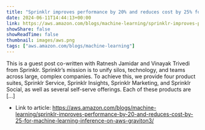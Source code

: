 ```yaml
---
title: "Sprinklr improves performance by 20% and reduces cost by 25% for machine learning inference on AWS Graviton3"
date: 2024-06-11T14:44:13+00:00
link: https://aws.amazon.com/blogs/machine-learning/sprinklr-improves-performance-by-20-and-reduces-cost-by-25-for-machine-learning-inference-on-aws-graviton3/
showShare: false
showReadTime: false
thumbnail: images/aws.png
tags: ["aws.amazon.com/blogs/machine-learning"]
---
```

This is a guest post co-written with Ratnesh Jamidar and Vinayak Trivedi from Sprinklr. Sprinklr’s mission is to unify silos, technology, and teams across large, complex companies. To achieve this, we provide four product suites, Sprinklr Service, Sprinklr Insights, Sprinklr Marketing, and Sprinklr Social, as well as several self-serve offerings. Each of these products are […]

- Link to article: https://aws.amazon.com/blogs/machine-learning/sprinklr-improves-performance-by-20-and-reduces-cost-by-25-for-machine-learning-inference-on-aws-graviton3/